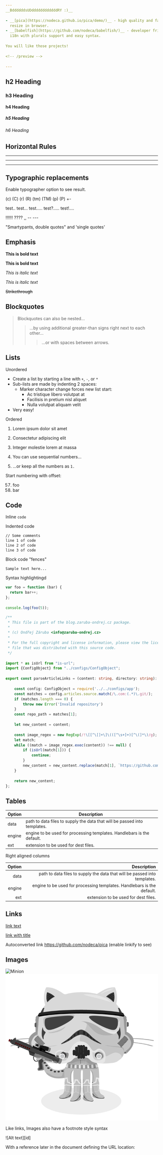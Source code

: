 ```yaml
---
__BddddddsUDddddddddddddRY :)__

- __[pica](https://nodeca.github.io/pica/demo/)__ - high quality and fast image
  resize in browser.
- __[babelfish](https://github.com/nodeca/babelfish/)__ - developer friendly
  i18n with plurals support and easy syntax.

You will like those projects!

<!-- /preview -->

---
```


## h2 Heading
### h3 Heading
#### h4 Heading
##### h5 Heading
###### h6 Heading


## Horizontal Rules

___

---

***


## Typographic replacements

Enable typographer option to see result.

(c) (C) (r) (R) (tm) (TM) (p) (P) +-

test.. test... test..... test?..... test!....

!!!!!! ???? ,,  -- ---

"Smartypants, double quotes" and 'single quotes'


## Emphasis

**This is bold text**

__This is bold text__

*This is italic text*

_This is italic text_

~~Strikethrough~~


## Blockquotes


> Blockquotes can also be nested...
>> ...by using additional greater-than signs right next to each other...
> > > ...or with spaces between arrows.


## Lists

Unordered

+ Create a list by starting a line with `+`, `-`, or `*`
+ Sub-lists are made by indenting 2 spaces:
  - Marker character change forces new list start:
    * Ac tristique libero volutpat at
    * Facilisis in pretium nisl aliquet
    * Nulla volutpat aliquam velit
+ Very easy!

Ordered

1. Lorem ipsum dolor sit amet
2. Consectetur adipiscing elit
3. Integer molestie lorem at massa


1. You can use sequential numbers...
1. ...or keep all the numbers as `1.`

Start numbering with offset:

57. foo
1. bar


## Code

Inline `code`

Indented code

    // Some comments
    line 1 of code
    line 2 of code
    line 3 of code


Block code "fences"

```
Sample text here...
```

Syntax highlightingd

```typescript
var foo = function (bar) {
  return bar++;
};

console.log(foo(5));
```

```typescript
/**
 * This file is part of the blog.zaruba-ondrej.cz package.
 *
 * (c) Ondřej Záruba <info@zaruba-ondrej.cz>
 *
 * For the full copyright and license information, please view the license.md
 * file that was distributed with this source code.
 */

import * as isUrl from "is-url";
import {ConfigObject} from "../configs/ConfigObject";

export const parseArticleLinks = (content: string, directory: string): string => {

    const config: ConfigObject = require('../../configs/app');
    const matches = config.articles.source.match(/\.com:(.*)\.git/);
    if (matches.length === 0) {
        throw new Error('Invalid repository')
    }
    const repo_path = matches[1];

    let new_content = content;

    const image_regex = new RegExp(/!\[[^\[]+\]\(([^\s+]+)[^\(]*\)/g);
    let match;
    while ((match = image_regex.exec(content)) !== null) {
        if (isUrl(match[1])) {
            continue;
        }
        new_content = new_content.replace(match[1], `https://github.com/${repo_path}/blob/master/${directory}/${match[1]}?raw=true`);
    }

    return new_content;
};
```

## Tables

| Option | Description |
| ------ | ----------- |
| data   | path to data files to supply the data that will be passed into templates. |
| engine | engine to be used for processing templates. Handlebars is the default. |
| ext    | extension to be used for dest files. |

Right aligned columns

| Option | Description |
| ------:| -----------:|
| data   | path to data files to supply the data that will be passed into templates. |
| engine | engine to be used for processing templates. Handlebars is the default. |
| ext    | extension to be used for dest files. |


## Links

[link text](http://dev.nodeca.com)

[link with title](http://nodeca.github.io/pica/demo/ "title text!")

Autoconverted link https://github.com/nodeca/pica (enable linkify to see)


## Images

![Minion](https://octodex.github.com/images/minion.png)
![Stormtroopocat](assets/stormtroopocat.jpg "The Stormtroopocat")

Like links, Images also have a footnote style syntax

![Alt text][id]

With a reference later in the document defining the URL location:

